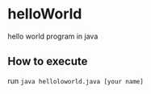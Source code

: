 # helloWorld
hello world program in java

How to execute
--------------

run ```java helloloworld.java [your name]```



